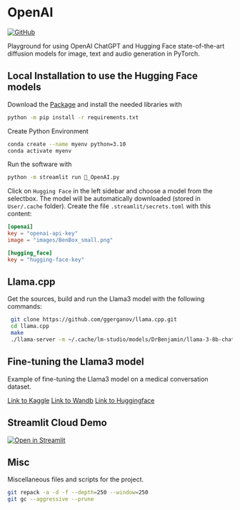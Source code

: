 # OpenAI

[![GitHub][github_badge]][github_link]

Playground for using OpenAI ChatGPT and Hugging Face state-of-the-art diffusion models for image, text and audio generation in PyTorch.

## Local Installation to use the Hugging Face models

Download the [Package](https://github.com/DrBenjamin/OpenAI/archive/refs/tags/v1.0.zip) and install the needed libraries with

```bash
python -m pip install -r requirements.txt
```

Create Python Environment

```bash
conda create --name myenv python=3.10
conda activate myenv
```

Run the software with

```bash
python -m streamlit run 🤖_OpenAI.py
```

Click on `Hugging Face` in the left sidebar and choose a model from the selectbox. The model will be automatically downloaded (stored in `User/.cache` folder). Create the file `.streamlit/secrets.toml` with this content:

```toml
[openai]
key = "openai-api-key"
image = "images/BenBox_small.png"

[hugging_face]
key = "hugging-face-key"
```

## Llama.cpp

Get the sources, build and run the Llama3 model with the following commands:
```bash
 git clone https://github.com/ggerganov/llama.cpp.git
 cd llama.cpp
 make
 ./llama-server -m ~/.cache/lm-studio/models/DrBenjamin/llama-3-8b-chat-doctor/llama-3-8b-chat-doctor-Q4_K_M.gguf --port 1234 -c 2048
```

## Fine-tuning the Llama3 model

Example of fine-tuning the Llama3 model on a medical conversation dataset.

[Link to Kaggle](https://www.kaggle.com/work/collections/14192615)
[Link to Wandb](https://wandb.ai/seriousbenentertainment/Fine-tune%20Llama%203%208B%20on%20Medical%20Dataset)
[Link to Huggingface](https://huggingface.co/DrBenjamin/llama-3-8b-chat-doctor/tree/main)

## Streamlit Cloud Demo

[![Open in Streamlit][share_badge]][share_link]

[github_badge]: https://badgen.net/badge/icon/GitHub?icon=github&color=black&label
[github_link]: https://github.com/DrBenjamin/OpenAI

[share_badge]: https://static.streamlit.io/badges/streamlit_badge_black_white.svg
[share_link]: https://ai-playground.streamlit.app/

## Misc

Miscellaneous files and scripts for the project.

```bash
git repack -a -d -f --depth=250 --window=250
git gc --aggressive --prune
```
